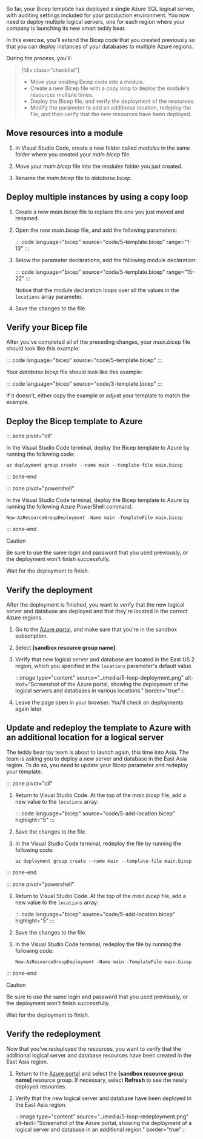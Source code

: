 So far, your Bicep template has deployed a single Azure SQL logical server, with auditing settings included for your production environment. You now need to deploy multiple logical servers, one for each region where your company is launching its new smart teddy bear. 

In this exercise, you'll extend the Bicep code that you created previously so that you can deploy instances of your databases to multiple Azure regions.

During the process, you'll:

> [!div class="checklist"]
> * Move your existing Bicep code into a module.
> * Create a new Bicep file with a copy loop to deploy the module's resources multiple times.
> * Deploy the Bicep file, and verify the deployment of the resources.
> * Modify the parameter to add an additional location, redeploy the file, and then verify that the new resources have been deployed.

## Move resources into a module

1. In Visual Studio Code, create a new folder called *modules* in the same folder where you created your *main.bicep* file.

1. Move your *main.bicep* file into the *modules* folder you just created.

1. Rename the *main.bicep* file to *database.bicep*.

## Deploy multiple instances by using a copy loop

1. Create a new *main.bicep* file to replace the one you just moved and renamed.

1. Open the new *main.bicep* file, and add the following parameters:

   ::: code language="bicep" source="code/5-template.bicep" range="1-13" :::

1. Below the parameter declarations, add the following module declaration:

   ::: code language="bicep" source="code/5-template.bicep" range="15-22" :::

   Notice that the module declaration loops over all the values in the `locations` array parameter.

1. Save the changes to the file.

## Verify your Bicep file

After you've completed all of the preceding changes, your *main.bicep* file should look like this example:

::: code language="bicep" source="code/5-template.bicep" :::

Your *database.bicep* file should look like this example:

::: code language="bicep" source="code/3-template.bicep" :::

If it doesn't, either copy the example or adjust your template to match the example.

## Deploy the Bicep template to Azure

::: zone pivot="cli"

In the Visual Studio Code terminal, deploy the Bicep template to Azure by running the following code:

```azurecli
az deployment group create --name main --template-file main.bicep
```

::: zone-end

::: zone pivot="powershell"

In the Visual Studio Code terminal, deploy the Bicep template to Azure by running the following Azure PowerShell command:

```azurepowershell
New-AzResourceGroupDeployment -Name main -TemplateFile main.bicep
```

::: zone-end

> [!CAUTION]
> Be sure to use the same login and password that you used previously, or the deployment won't finish successfully.

Wait for the deployment to finish.

## Verify the deployment

After the deployment is finished, you want to verify that the new logical server and database are deployed and that they're located in the correct Azure regions.

1. Go to the [Azure portal](https://portal.azure.com?azure-portal=true), and make sure that you're in the sandbox subscription.

1. Select **<rgn>[sandbox resource group name]</rgn>**.

1. Verify that new logical server and database are located in the East US 2 region, which you specified in the `locations` parameter's default value.

    :::image type="content" source="../media/5-loop-deployment.png" alt-text="Screenshot of the Azure portal, showing the deployment of the logical servers and databases in various locations." border="true":::

1. Leave the page open in your browser. You'll check on deployments again later.

## Update and redeploy the template to Azure with an additional location for a logical server

The teddy bear toy team is about to launch again, this time into Asia. The team is asking you to deploy a new server and database in the East Asia region. To do so, you need to update your Bicep parameter and redeploy your template.

::: zone pivot="cli"

1. Return to Visual Studio Code. At the top of the *main.bicep* file, add a new value to the `locations` array:

   ::: code language="bicep" source="code/5-add-location.bicep" highlight="5" :::

1. Save the changes to the file.

1. In the Visual Studio Code terminal, redeploy the file by running the following code:

    ```azurecli
    az deployment group create --name main --template-file main.bicep
    ```

::: zone-end

::: zone pivot="powershell"

1. Return to Visual Studio Code. At the top of the *main.bicep* file, add a new value to the `locations` array:

   ::: code language="bicep" source="code/5-add-location.bicep" highlight="5" :::

1. Save the changes to the file.

1. In the Visual Studio Code terminal, redeploy the file by running the following code:

    ```azurepowershell
    New-AzResourceGroupDeployment -Name main -TemplateFile main.bicep
    ```

::: zone-end

> [!CAUTION]
> Be sure to use the same login and password that you used previously, or the deployment won't finish successfully.

Wait for the deployment to finish.

## Verify the redeployment

Now that you've redeployed the resources, you want to verify that the additional logical server and database resources have been created in the East Asia region.

1. Return to the [Azure portal](https://portal.azure.com?azure-portal=true) and select the **<rgn>[sandbox resource group name]</rgn>** resource group. If necessary, select **Refresh** to see the newly deployed resources.

1. Verify that the new logical server and database have been deployed in the East Asia region.

    :::image type="content" source="../media/5-loop-redeployment.png" alt-text="Screenshot of the Azure portal, showing the deployment of a logical server and database in an additional region." border="true":::
